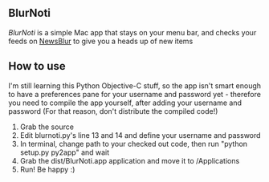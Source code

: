 ## BlurNoti

*BlurNoti* is a simple Mac app that stays on your menu bar, and checks your feeds on [NewsBlur](http://www.newsblur.com) to give you a heads up of new items

How to use
------------
I'm still learning this Python Objective-C stuff, so the app isn't smart enough to have a preferences pane for your username and password yet - therefore you need to compile the app yourself, after adding your username and password (For that reason, don't distribute the compiled code!)

1. Grab the source
2. Edit blurnoti.py's line 13 and 14 and define your username and password
3. In terminal, change path to your checked out code, then run "python setup.py py2app" and wait
4. Grab the dist/BlurNoti.app application and move it to /Applications
5. Run! Be happy :)